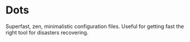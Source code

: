 # Dots

Superfast, zen, minimalistic configuration files. Useful
for getting fast the right tool for disasters recovering.

